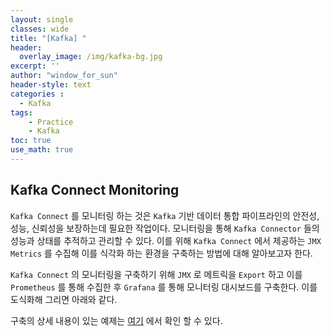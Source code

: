```yaml
--- 
layout: single
classes: wide
title: "[Kafka] "
header:
  overlay_image: /img/kafka-bg.jpg
excerpt: ''
author: "window_for_sun"
header-style: text
categories :
  - Kafka
tags:
    - Practice
    - Kafka
toc: true
use_math: true
---  
```


## Kafka Connect Monitoring
`Kafka Connect` 를 모니터링 하는 것은 `Kafka` 기반 데이터 통합 파이프라인의 
안전성, 성능, 신뢰성을 보장하는데 필요한 작업이다. 
모니터링을 통해 `Kafka Connector` 들의 성능과 상태를 추적하고 관리할 수 있다. 
이를 위해 `Kafka Connect` 에서 제공하는 `JMX Metrics` 를 수집해 이를 식각화 하는 환경을 구축하는 방법에 대해 알아보고자 한다.  

`Kafka Connect` 의 모니터링을 구축하기 위해 `JMX` 로 메트릭을 `Export` 하고 이를 `Prometheus` 를 통해 수집한 후 `Grafana` 를 통해 
모니터링 대시보드를 구축한다. 
이를 도식화해 그리면 아래와 같다.  

구축의 상세 내용이 있는 예제는 [여기]()
에서 확인 할 수 있다.  
